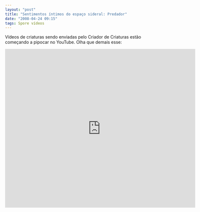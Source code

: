 ```yaml
---
layout: "post"
title: "Sentimentos íntimos do espaço sideral: Predador"
date: "2008-04-24 09:15"
tags: Spore vídeos
---
```


Vídeos de criaturas sendo enviadas pelo Criador de Criaturas estão começando a pipocar no YouTube. Olha que demais esse:

<iframe width="625" height="521" src="https://www.youtube.com/embed/_LVJnn57QQ0" frameborder="0" allow="accelerometer; autoplay; encrypted-media; gyroscope; picture-in-picture" allowfullscreen></iframe>
